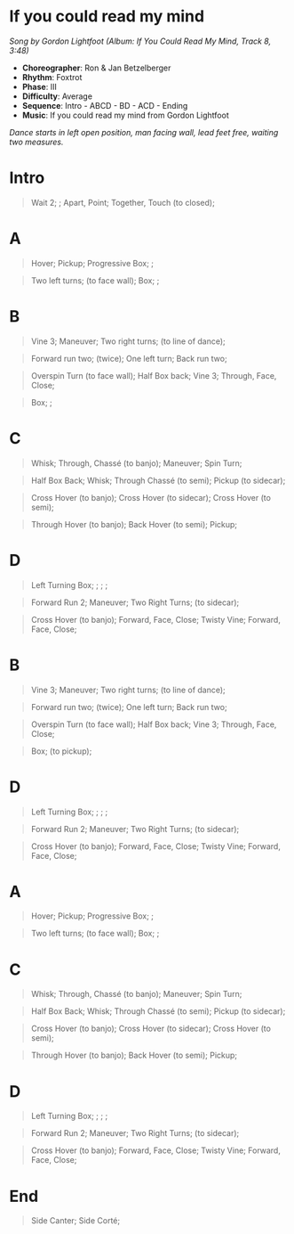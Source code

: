 # If you could read my mind
*Song by Gordon Lightfoot (Album: If You Could Read My Mind, Track 8, 3:48)*


* **Choreographer**: Ron & Jan Betzelberger
* **Rhythm**: Foxtrot
* **Phase**: III
* **Difficulty**: Average
* **Sequence**: Intro - ABCD - BD - ACD - Ending
* **Music**: If you could read my mind from Gordon Lightfoot

*Dance starts in left open position, man facing wall, lead feet free, waiting two measures.*

# Intro

> Wait 2; ; Apart, Point; Together, Touch (to closed);

# A

> Hover; Pickup; Progressive Box; ;

> Two left turns; (to face wall); Box; ;

# B

> Vine 3; Maneuver; Two right turns; (to line of dance);

> Forward run two; (twice); One left turn; Back run two;

> Overspin Turn (to face wall); Half Box back; Vine 3; Through, Face, Close;

> Box; ;

# C

> Whisk; Through, Chassé (to banjo); Maneuver; Spin Turn;

> Half Box Back; Whisk; Through Chassé (to semi); Pickup (to sidecar);

> Cross Hover (to banjo); Cross Hover (to sidecar); Cross Hover (to semi);

> Through Hover (to banjo); Back Hover (to semi); Pickup;

# D

> Left Turning Box; ; ; ;

> Forward Run 2; Maneuver; Two Right Turns; (to sidecar);

> Cross Hover (to banjo); Forward, Face, Close; Twisty Vine; Forward, Face, Close;

# B

> Vine 3; Maneuver; Two right turns; (to line of dance);

> Forward run two; (twice); One left turn; Back run two;

> Overspin Turn (to face wall); Half Box back; Vine 3; Through, Face, Close;

> Box; (to pickup);

# D

> Left Turning Box; ; ; ;

> Forward Run 2; Maneuver; Two Right Turns; (to sidecar);

> Cross Hover (to banjo); Forward, Face, Close; Twisty Vine; Forward, Face, Close;

# A

> Hover; Pickup; Progressive Box; ;

> Two left turns; (to face wall); Box; ;

# C

> Whisk; Through, Chassé (to banjo); Maneuver; Spin Turn;

> Half Box Back; Whisk; Through Chassé (to semi); Pickup (to sidecar);

> Cross Hover (to banjo); Cross Hover (to sidecar); Cross Hover (to semi);

> Through Hover (to banjo); Back Hover (to semi); Pickup;

# D

> Left Turning Box; ; ; ;

> Forward Run 2; Maneuver; Two Right Turns; (to sidecar);

> Cross Hover (to banjo); Forward, Face, Close; Twisty Vine; Forward, Face, Close;

# End

> Side Canter; Side Corté;
